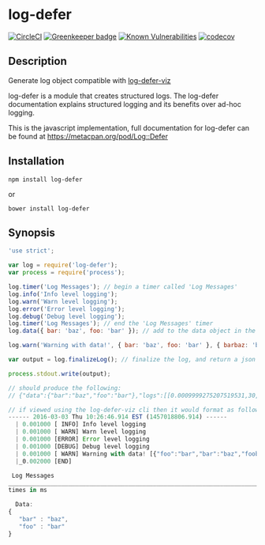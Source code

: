 log-defer
=========

[![CircleCI](https://circleci.com/gh/ioncache/log-defer.svg?style=svg)](https://circleci.com/gh/ioncache/log-defer) [![Greenkeeper badge](https://badges.greenkeeper.io/ioncache/log-defer.svg)](https://greenkeeper.io/) [![Known Vulnerabilities](https://snyk.io//test/github/ioncache/log-defer/badge.svg?targetFile=package.json)](https://snyk.io//test/github/ioncache/log-defer?targetFile=package.json) [![codecov](https://codecov.io/gh/ioncache/log-defer/branch/master/graph/badge.svg)](https://codecov.io/gh/ioncache/log-defer)


Description
-----------
Generate log object compatible with [log-defer-viz](https://github.com/hoytech/Log-Defer-Viz)

log-defer is a module that creates structured logs. The log-defer documentation explains structured logging and its benefits over ad-hoc logging.

This is the javascript implementation, full documentation for log-defer can be found at https://metacpan.org/pod/Log::Defer

Installation
------------

```npm install log-defer```

or

```bower install log-defer```

Synopsis
--------

``` javascript
'use strict';

var log = require('log-defer');
var process = require('process');

log.timer('Log Messages'); // begin a timer called 'Log Messages'
log.info('Info level logging');
log.warn('Warn level logging');
log.error('Error level logging');
log.debug('Debug level logging');
log.timer('Log Messages'); // end the 'Log Messages' timer
log.data({ bar: 'baz', foo: 'bar' }); // add to the data object in the log-defer

log.warn('Warning with data!', { bar: 'baz', foo: 'bar' }, { barbaz: 'bazfoo', foobar: 'barbaz' });

var output = log.finalizeLog(); // finalize the log, and return a json string of the log-defer

process.stdout.write(output);

// should produce the following:
// {"data":{"bar":"baz","foo":"bar"},"logs":[[0.0009999275207519531,30,"Info level logging"],[0.0009999275207519531,20,"Warn level logging"],[0.0009999275207519531,10,"Error level logging"],[0.0009999275207519531,40,"Debug level logging"],[0.0009999275207519531,20,"Warning with data!",{"bar":"baz","foo":"bar","barbaz":"bazfoo","foobar":"barbaz"}]],"start":1457018806.914,"timers":[["Log Messages",0.0009999275207519531,0.0009999275207519531]],"end":0.0019998550415039062}

// if viewed using the log-defer-viz cli then it would format as follows:
------ 2016-03-03 Thu 10:26:46.914 EST (1457018806.914) ------
  | 0.001000 [ INFO] Info level logging
  | 0.001000 [ WARN] Warn level logging
  | 0.001000 [ERROR] Error level logging
  | 0.001000 [DEBUG] Debug level logging
  | 0.001000 [ WARN] Warning with data! [{"foo":"bar","bar":"baz","foobar":"barbaz","barbaz":"bazfoo"}]
  |_0.002000 [END]

 Log Messages                                                                                  X
_______________________________________________________________________________________________________
times in ms                                                                                    1.0

  Data:
{
   "bar" : "baz",
   "foo" : "bar"
}
```
